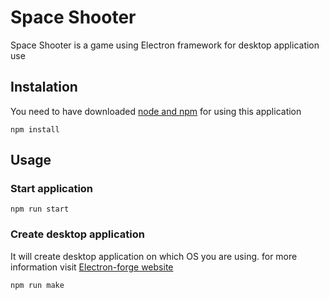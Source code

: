 # Space Shooter

Space Shooter is a game using Electron framework for desktop application use

## Instalation 

You need to have downloaded [node and npm](https://nodejs.org/en/) for using this application

```
npm install 
```

## Usage 

### Start application

```
npm run start
```

### Create desktop application

It will create desktop application on which OS you are using.
for more information visit [Electron-forge website](https://www.electronforge.io/cli)

```
npm run make
```

